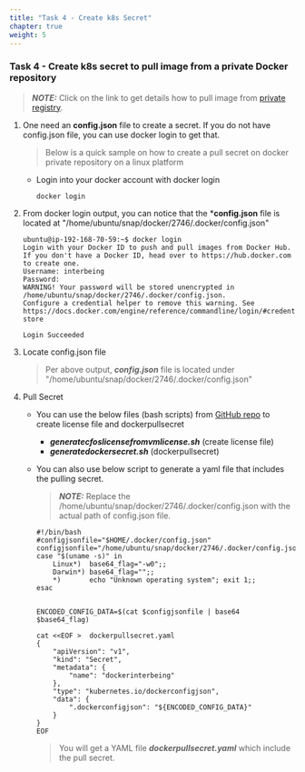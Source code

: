 ```yaml
---
title: "Task 4 - Create k8s Secret"
chapter: true
weight: 5
---
```


### Task 4 - Create k8s secret to pull image from a private Docker repository

> **_NOTE:_** Click on the link to get details how to pull image from [private registry](https://kubernetes.io/docs/tasks/configure-pod-container/pull-image-private-registry/).


1. One need an **config.json** file to create a secret. If you do not have config.json file, you can use docker login to  get that.
    
    > Below is a quick sample on how to create a pull secret on docker private repository on a linux platform

    * Login into your docker account with docker login 

        ```
        docker login
        ```

1. From docker login output, you can notice that the ***config.json** file is located at "/home/ubuntu/snap/docker/2746/.docker/config.json"

    ```
    ubuntu@ip-192-168-70-59:~$ docker login
    Login with your Docker ID to push and pull images from Docker Hub. If you don't have a Docker ID, head over to https://hub.docker.com to create one.
    Username: interbeing
    Password:
    WARNING! Your password will be stored unencrypted in /home/ubuntu/snap/docker/2746/.docker/config.json.
    Configure a credential helper to remove this warning. See
    https://docs.docker.com/engine/reference/commandline/login/#credentials-store

    Login Succeeded
    ```

1. Locate config.json file 

    > Per above output, ***config.json*** file is located under "/home/ubuntu/snap/docker/2746/.docker/config.json"

1. Pull Secret

    * You can use the below files (bash scripts) from [GitHub repo](https://github.com/FortinetSecDevOps/technical-recipe-cfos.git) to create license file and dockerpullsecret 
        * ***generatecfoslicensefromvmlicense.sh*** (create license file)
        * ***generatedockersecret.sh*** (dockerpullsecret) 

    * You can also use below script to generate a yaml file that includes the pulling secret.  
        > **_NOTE:_** Replace the /home/ubuntu/snap/docker/2746/.docker/config.json with the actual path of config.json file.
    
        ```
        #!/bin/bash
        #configjsonfile="$HOME/.docker/config.json"
        configjsonfile="/home/ubuntu/snap/docker/2746/.docker/config.json"
        case "$(uname -s)" in
            Linux*)  base64_flag="-w0";;
            Darwin*) base64_flag="";;
            *)       echo "Unknown operating system"; exit 1;;
        esac


        ENCODED_CONFIG_DATA=$(cat $configjsonfile | base64 $base64_flag)

        cat <<EOF >  dockerpullsecret.yaml
        {
            "apiVersion": "v1",
            "kind": "Secret",
            "metadata": {
                "name": "dockerinterbeing"
            },
            "type": "kubernetes.io/dockerconfigjson",
            "data": {
                ".dockerconfigjson": "${ENCODED_CONFIG_DATA}"
            }
        }
        EOF
        ```

        > You will get a YAML file ***dockerpullsecret.yaml*** which include the pull secret.

